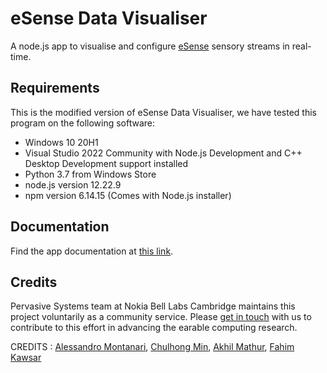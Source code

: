 # eSense Data Visualiser
A node.js app to visualise and configure [eSense](http://www.esense.io) sensory streams in real-time. 

## Requirements
This is the modified version of eSense Data Visualiser, we have tested this program on the following software:
* Windows 10 20H1
* Visual Studio 2022 Community with Node.js Development and C++ Desktop Development support installed
* Python 3.7 from Windows Store
* node.js version 12.22.9
* npm version 6.14.15 (Comes with Node.js installer)

## Documentation
Find the app documentation at [this link](http://www.esense.io/share/eSense-Visualiser-Documentation.pdf).

## Credits
Pervasive Systems team at Nokia Bell Labs Cambridge maintains this project voluntarily as a community service. Please [get in touch](mailto:info@esense.io) with us to contribute to this effort in advancing the earable computing research.

CREDITS : [Alessandro Montanari](https://www.cl.cam.ac.uk/~am2266/), [Chulhong Min](http://chulhongmin.com/), [Akhil Mathur](https://akhilmathurs.github.io/), [Fahim Kawsar](http://www.fahim-kawsar.net/)
